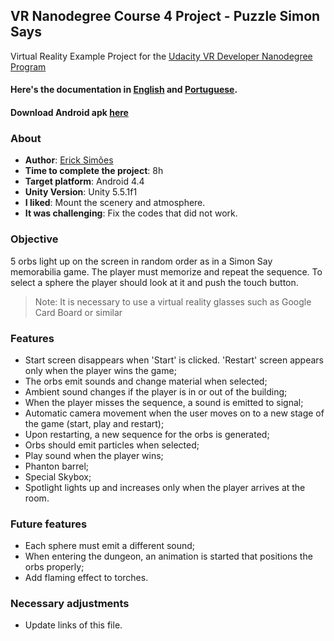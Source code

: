 VR Nanodegree Course 4 Project - Puzzle Simon Says
-------------------------------------------------------------------------------
Virtual Reality Example Project for the [Udacity VR Developer Nanodegree Program](https://www.udacity.com/course/vr-developer-nanodegree--nd017)

#### Here's the documentation in [English](#) and [Portuguese](#).
#### Download Android apk [here](#)

### About
* **Author**: [Erick Simões](https://github.com/ErickSimoes)
* **Time to complete the project**: 8h
* **Target platform**: Android 4.4
* **Unity Version**: Unity 5.5.1f1
* **I liked**: Mount the scenery and atmosphere.
* **It was challenging**: Fix the codes that did not work.

### Objective
5 orbs light up on the screen in random order as in a Simon Say memorabilia game. The player must memorize and repeat the sequence. To select a sphere the player should look at it and push the touch button.
> Note: It is necessary to use a virtual reality glasses such as Google Card Board or similar

### Features
* Start screen disappears when 'Start' is clicked. 'Restart' screen appears only when the player wins the game;
* The orbs emit sounds and change material when selected;
* Ambient sound changes if the player is in or out of the building;
* When the player misses the sequence, a sound is emitted to signal;
* Automatic camera movement when the user moves on to a new stage of the game (start, play and restart);
* Upon restarting, a new sequence for the orbs is generated;
* Orbs should emit particles when selected;
* Play sound when the player wins;
* Phanton barrel;
* Special Skybox;
* Spotlight lights up and increases only when the player arrives at the room.

### Future features
* Each sphere must emit a different sound;
* When entering the dungeon, an animation is started that positions the orbs properly;
* Add flaming effect to torches.

### Necessary adjustments
* Update links of this file.

